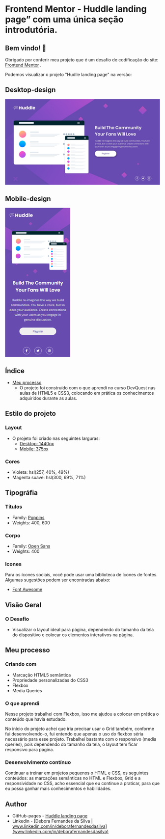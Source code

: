 # Frontend Mentor - Huddle landing page” com uma única seção introdutória.

## Bem vindo! 👋

Obrigado por conferir meu projeto que é um  desafio de codificação do site: [Frontend Mentor](https://www.frontendmentor.io) .


Podemos visualizar o projeto "Hudlle landing page" na versão:
## Desktop-design 
![Visualizando o projeto para o “Huddle landing page” com uma única seção introdutória, na versão desktop](./x-design/desktop-design.jpg)

## Mobile-design
![Visualizando o projeto para o “Huddle landing page” com uma única seção introdutória, na versão mobile](./x-design/mobile-design.png)

## Índice

- [Meu processo](#meu-processo)
  - O projeto foi construído com o que aprendi no curso DevQuest nas aulas de HTML5 e CSS3, colocando em prática os conhecimentos adquiridos durante as aulas. 


## Estilo do projeto

### Layout
  - O projeto foi criado nas seguintes larguras:
    - [Desktop: 1440px](#desktop-design) 
    - [Mobile: 375px](#mobile-design)

### Cores
  - Violeta: hsl(257, 40%, 49%)
  - Magenta suave: hsl(300, 69%, 71%)

## Tipográfia

### Títulos
- Family: [Poppins](https://fonts.google.com/specimen/Poppins)
- Weights: 400, 600

### Corpo
- Family: [Open Sans](https://fonts.google.com/specimen/Open+Sans)
- Weights: 400

### Icones
Para os ícones sociais, você pode usar uma biblioteca de ícones de fontes. Algumas sugestões podem ser encontradas abaixo:
- [Font Awesome](https://fontawesome.com/)
  

## Visão Geral

### O Desafio
- Visualizar o layout ideal para página, dependendo  do tamanho da tela do dispositivo e colocar os elementos interativos na página.

## Meu processo

### Criando com
- Marcação HTML5 semântica
- Propriedade personalizadas do CSS3
- Flexbox
- Media Queries

### O que aprendi
Nesse projeto trabalhei com Flexbox, isso me ajudou a colocar em prática o conteúdo que havia estudado. 

No início do projeto achei que iria precisar usar o Grid também, conforme fui desenvolvendo-o, fui entendo que apenas o uso do flexbox séria necessário para esse projeto.
Trabalhei bastante com o responsivo (media queries),  pois dependendo do tamanho da tela, o layout tem ficar responsivo para página.

### Desenvolvimento contínuo

Continuar a treinar em projetos pequenos o HTML e CSS, os seguintes conteúdos: as marcações semânticas no HTML e Flexbox, Grid e a responsividade no CSS, acho essencial que eu continue a praticar, para que eu possa ganhar mais conhecimentos e habilidades.

## Author

- GitHub-pages - [Huddle landing page](https://deborafsilva.github.io/Quest-html-css-avancado-Huddle-landing-page/)
- Linkedin - [Debora Fernandes da Silva | www.linkedin.com/in/deborafernandesdasilva](www.linkedin.com/in/deborafernandesdasilva)


